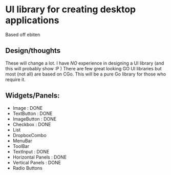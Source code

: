 # UI library for creating desktop applications

Based off ebiten


## Design/thoughts

These will change a lot. I have *NO* experience in designing a UI library (and this will probably show :P )
There are few great looking GO UI libraries but most (not all) are based on CGo. This will be a pure Go library for
those who require it.



## Widgets/Panels:

- Image : DONE
- TextButton : DONE
- ImageButton : DONE
- Checkbox : DONE
- List
- DropboxCombo
- MenuBar
- ToolBar
- TextInput : DONE
- Horizontal Panels : DONE
- Vertical Panels : DONE
- Radio Buttons

